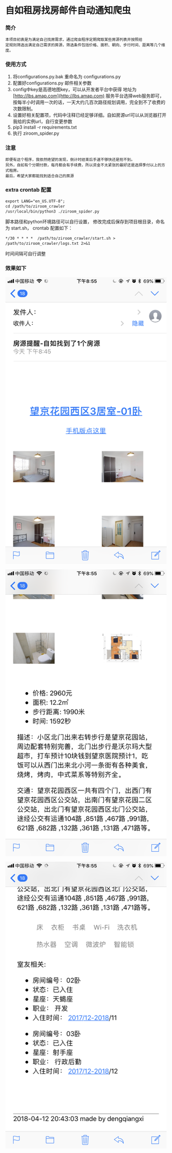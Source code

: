 # 自如租房找房邮件自动通知爬虫

### 简介
    本项目初衷是为满足自己找房需求，通过爬虫程序定期爬取某些房源列表并按照给
    定规则筛选出满足自己需求的房源，筛选条件包括价格、面积、朝向、步行时间、距离等几个维度。

### 使用方式
 1. 将configurations.py.bak 重命名为 configurations.py
 2. 配置好configurations.py 邮件相关参数
 3. config中key是高德地图key，可以从开发者平台中获得 地址为[http://lbs.amap.com](http://lbs.amap.com)
    服务平台选择web服务即可，按每半小时调用一次的话，一天大约几百次路径规划调用，完全到不了收费的次数限制。
 4. 设置好相关配置项，代码中注释已经足够详细。自如房源url可以从浏览器打开我给的实例url，自行变更参数
 5. pip3 install -r requirements.txt
 6. 执行 ziroom_spider.py

### 注意
    即便有这个程序，我依然绝望的发现，倒计时结束后手速不够快还是抢不到。
    另外，自如有个分期付款，每月都会有手续费，所以资金不太紧张的最好还是选择季付以上的方式租房。
    最后，希望大家都能找到适合自己的房源

### extra crontab 配置
```
export LANG="en_US.UTF-8";
cd /path/to/ziroom_crawler
/usr/local/bin/python3 ./ziroom_spider.py
```
脚本路径和python环境路径可以自行设置，
修改完成后保存到项目根目录，命名为 start.sh，
crontab 配置如下：
```
*/30 * * * *  /path/to/ziroom_crawler/start.sh > /path/to/ziroom_crawler/logs.txt 2>&1
```
时间间隔可自行调整

### 效果如下
![ddd](art/mobile_pic_01.jpg)

![ddd](art/mobile_pic_02.jpg)

![ddd](art/mobile_pic_03.jpg)

